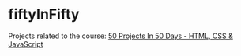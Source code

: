 # fiftyInFifty

Projects related to the course: [50 Projects In 50 Days - HTML, CSS & JavaScript](https://www.udemy.com/course/50-projects-50-days/)